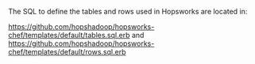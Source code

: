
The SQL to define the tables and rows used in Hopsworks are located in:

https://github.com/hopshadoop/hopsworks-chef/templates/default/tables.sql.erb
and
https://github.com/hopshadoop/hopsworks-chef/templates/default/rows.sql.erb
